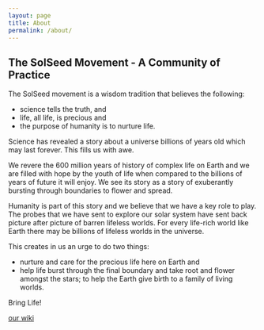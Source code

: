 ```yaml
---
layout: page
title: About
permalink: /about/
---
```


## The SolSeed Movement - A Community of Practice

The SolSeed movement is a wisdom tradition that believes the following:

- science tells the truth, and
- life, all life, is precious and
- the purpose of humanity is to nurture life.

Science has revealed a story about a universe billions of years old which may last forever. This fills us with awe.

We revere the 600 million years of history of complex life on Earth and we are filled with hope by the youth of life when compared to the billions of years of future it will enjoy. We see its story as a story of exuberantly bursting through boundaries to flower and spread.

Humanity is part of this story and we believe that we have a key role to play. The probes that we have sent to explore our solar system have sent back picture after picture of barren lifeless worlds. For every life-rich world like Earth there may be billions of lifeless worlds in the universe.

This creates in us an urge to do two things:

- nurture and care for the precious life here on Earth and
- help life burst through the final boundary and take root and flower amongst the stars; to help the Earth give birth to a family of living worlds.

Bring Life!


[our wiki](http://wiki.solseed.org/)
